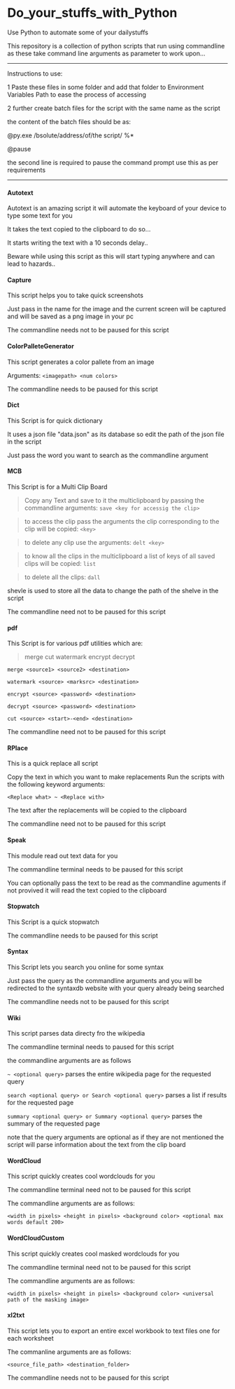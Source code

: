 # Do_your_stuffs_with_Python
Use Python to automate some of your dailystuffs

This repository is a collection of python scripts that run using commandline as these take command line arguments as parameter to work upon...
___
Instructions to use:

1 Paste these files in some folder and add that folder to Environment Variables Path to ease the process of accessing

2 further create batch files for the script with the same name as the script

the content of the batch files should be as:

@py.exe /bsolute/address/of/the script/ %*

@pause 

the second line is required to pause the command prompt use this as per requirements
___
#### Autotext
Autotext is an amazing script it will automate the keyboard of your device to type some text for you

It takes the text copied to the clipboard to do so...

It starts writing the text with a 10 seconds delay..

Beware while using this script as this will start typing anywhere and can lead to hazards..

#### Capture
This script helps you to take quick screenshots

Just pass in the name for the image and the current screen will be captured and will be saved as a png image in your pc

The commandline needs not to be paused for this script

#### ColorPalleteGenerator
This script generates a color pallete from an image

Arguments: `<imagepath> <num colors>`

The commandline needs to be paused for this script

#### Dict
This Script is for quick dictionary

It uses a json file "data.json" as its database
so edit the path of the json file in the script

Just pass the word you want to search as the commandline argument

#### MCB
This Script is for a Multi Clip Board

> Copy any Text and save to it the multiclipboard by passing the commandline arguments:
  `save <key for accessig the clip>`

> to access the clip pass the arguments the clip corresponding to the clip will be copied:
  `<key>`

> to delete any clip use the arguments:
  `delt <key>`

> to know all the clips in the multiclipboard a list of keys of all saved clips will be copied:
  `list`

> to delete all the clips:
  `dall`

shevle is used to store all the data to change the path of the shelve in the script

The commandline need not to be paused for this script

#### pdf
This Script is for various pdf utilities which are:
>  merge cut watermark encrypt decrypt

`merge <source1> <source2> <destination>`

`watermark <source> <marksrc> <destination>`

`encrypt <source> <password> <destination>`

`decrypt <source> <password> <destination>`

`cut <source> <start>-<end> <destination>`

The commandline need not to be paused for this script

#### RPlace
This is a quick replace all script

Copy the text in which you want to make replacements
Run the scripts with the following keyword arguments:

   `<Replace what> ~ <Replace with>`

The text after the replacements will be copied to the clipboard

The commandline need not to be paused for this script

#### Speak
This module read out text data for you

The commandline terminal needs to be paused for this script

You can optionally pass the text to be read as the commandline aguments if not provived it will read the text copied to the clipboard

#### Stopwatch
This Script is a quick stopwatch

The commandline needs to be paused for this script
 
#### Syntax
This Script lets you search you online for some syntax

Just pass the query as the commandline arguments and you will be redirected to the syntaxdb website with your query already being searched

The commandline needs not to be paused for this script

#### Wiki
This script parses data directy fro the wikipedia

The commandline terminal needs to paused for this script

the commandline arguments are as follows

`~ <optional query>` parses the entire wikipedia page for the requested query

`search <optional query> or Search <optional query>` parses a list if results for the requested page

`summary <optional query> or Summary <optional query>` parses the summary of the requested page

note that the query arguments are optional as if they are not mentioned the script will parse information about the text from the clip board

#### WordCloud
This script quickly creates cool wordclouds for you

The commandline terminal need not to be paused for this script

The commandline arguments are as follows:

`<width in pixels> <height in pixels> <background color> <optional max words default 200>`

#### WordCloudCustom
This script quickly creates cool masked wordclouds for you

The commandline terminal need not to be paused for this script

The commandline arguments are as follows:

`<width in pixels> <height in pixels> <background color> <universal path of the masking image>`

#### xl2txt
This script lets you to export an entire excel workbook to text files one for each worksheet

The commanline arguments are as follows: 

`<source_file_path> <destination_folder>`

The commandline needs not to be paused for this script